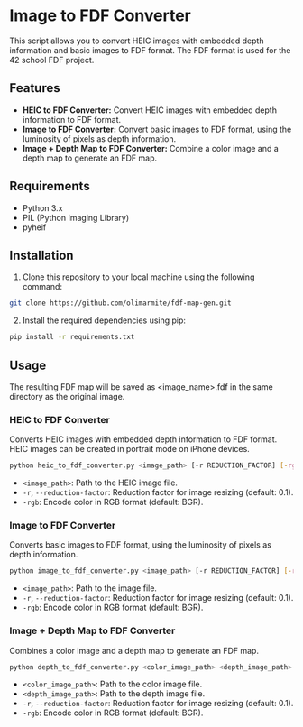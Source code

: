 # Image to FDF Converter

This script allows you to convert HEIC images with embedded depth information and basic images to FDF format. The FDF format is used for the 42 school FDF project.

## Features

- **HEIC to FDF Converter:** Convert HEIC images with embedded depth information to FDF format.
- **Image to FDF Converter:** Convert basic images to FDF format, using the luminosity of pixels as depth information.
- **Image + Depth Map to FDF Converter:** Combine a color image and a depth map to generate an FDF map.

## Requirements

- Python 3.x
- PIL (Python Imaging Library)
- pyheif

## Installation

1. Clone this repository to your local machine using the following command:

```bash
git clone https://github.com/olimarmite/fdf-map-gen.git
```

2. Install the required dependencies using pip:

```bash
pip install -r requirements.txt
```

## Usage
The resulting FDF map will be saved as <image_name>.fdf in the same directory as the original image.
### HEIC to FDF Converter

Converts HEIC images with embedded depth information to FDF format.
HEIC images can be created in portrait mode on iPhone devices. 

```bash
python heic_to_fdf_converter.py <image_path> [-r REDUCTION_FACTOR] [-rgb]
```

- `<image_path>`: Path to the HEIC image file.
- `-r`, `--reduction-factor`: Reduction factor for image resizing (default: 0.1).
- `-rgb`: Encode color in RGB format (default: BGR).

### Image to FDF Converter

Converts basic images to FDF format, using the luminosity of pixels as depth information.

```bash
python image_to_fdf_converter.py <image_path> [-r REDUCTION_FACTOR] [-rgb]
```

- `<image_path>`: Path to the image file.
- `-r`, `--reduction-factor`: Reduction factor for image resizing (default: 0.1).
- `-rgb`: Encode color in RGB format (default: BGR).

### Image + Depth Map to FDF Converter

Combines a color image and a depth map to generate an FDF map.

```bash
python depth_to_fdf_converter.py <color_image_path> <depth_image_path> [-r REDUCTION_FACTOR] [-rgb]
```

- `<color_image_path>`: Path to the color image file.
- `<depth_image_path>`: Path to the depth image file.
- `-r`, `--reduction-factor`: Reduction factor for image resizing (default: 0.1).
- `-rgb`: Encode color in RGB format (default: BGR).

